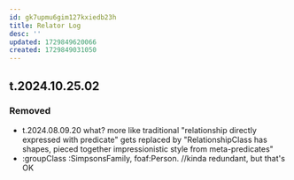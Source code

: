 ```yaml
---
id: gk7upmu6gim127kxiedb23h
title: Relator Log
desc: ''
updated: 1729849620066
created: 1729849031050
---
```


## t.2024.10.25.02

### Removed

- t.2024.08.09.20 what? more like traditional "relationship directly expressed with predicate" gets replaced by "RelationshipClass has shapes, pieced together impressionistic style from meta-predicates"
-   :groupClass :SimpsonsFamily, foaf:Person. //kinda redundant, but that's OK